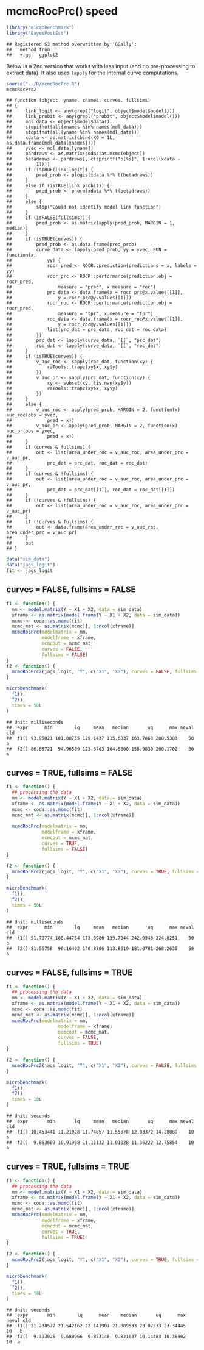 mcmcRocPrc() speed
================

``` r
library("microbenchmark")
library("BayesPostEst")
```

    ## Registered S3 method overwritten by 'GGally':
    ##   method from   
    ##   +.gg   ggplot2

Below is a 2nd version that works with less input (and no pre-processing
to extract data). It also uses `lapply` for the internal curve
computations.

``` r
source("../R/mcmcRocPrc.R")
mcmcRocPrc2
```

    ## function (object, yname, xnames, curves, fullsims) 
    ## {
    ##     link_logit <- any(grepl("logit", object$model$model()))
    ##     link_probit <- any(grepl("probit", object$model$model()))
    ##     mdl_data <- object$model$data()
    ##     stopifnot(all(xnames %in% names(mdl_data)))
    ##     stopifnot(all(yname %in% names(mdl_data)))
    ##     xdata <- as.matrix(cbind(X0 = 1L, as.data.frame(mdl_data[xnames])))
    ##     yvec <- mdl_data[[yname]]
    ##     pardraws <- as.matrix(coda::as.mcmc(object))
    ##     betadraws <- pardraws[, c(sprintf("b[%s]", 1:ncol(xdata - 
    ##         1)))]
    ##     if (isTRUE(link_logit)) {
    ##         pred_prob <- plogis(xdata %*% t(betadraws))
    ##     }
    ##     else if (isTRUE(link_probit)) {
    ##         pred_prob <- pnorm(xdata %*% t(betadraws))
    ##     }
    ##     else {
    ##         stop("Could not identify model link function")
    ##     }
    ##     if (isFALSE(fullsims)) {
    ##         pred_prob <- as.matrix(apply(pred_prob, MARGIN = 1, median))
    ##     }
    ##     if (isTRUE(curves)) {
    ##         pred_prob <- as.data.frame(pred_prob)
    ##         curve_data <- lapply(pred_prob, yy = yvec, FUN = function(x, 
    ##             yy) {
    ##             rocr_pred <- ROCR::prediction(predictions = x, labels = yy)
    ##             rocr_prc <- ROCR::performance(prediction.obj = rocr_pred, 
    ##                 measure = "prec", x.measure = "rec")
    ##             prc_data <- data.frame(x = rocr_prc@x.values[[1]], 
    ##                 y = rocr_prc@y.values[[1]])
    ##             rocr_roc <- ROCR::performance(prediction.obj = rocr_pred, 
    ##                 measure = "tpr", x.measure = "fpr")
    ##             roc_data <- data.frame(x = rocr_roc@x.values[[1]], 
    ##                 y = rocr_roc@y.values[[1]])
    ##             list(prc_dat = prc_data, roc_dat = roc_data)
    ##         })
    ##         prc_dat <- lapply(curve_data, `[[`, "prc_dat")
    ##         roc_dat <- lapply(curve_data, `[[`, "roc_dat")
    ##     }
    ##     if (isTRUE(curves)) {
    ##         v_auc_roc <- sapply(roc_dat, function(xy) {
    ##             caTools::trapz(xy$x, xy$y)
    ##         })
    ##         v_auc_pr <- sapply(prc_dat, function(xy) {
    ##             xy <- subset(xy, !is.nan(xy$y))
    ##             caTools::trapz(xy$x, xy$y)
    ##         })
    ##     }
    ##     else {
    ##         v_auc_roc <- apply(pred_prob, MARGIN = 2, function(x) auc_roc(obs = yvec, 
    ##             pred = x))
    ##         v_auc_pr <- apply(pred_prob, MARGIN = 2, function(x) auc_pr(obs = yvec, 
    ##             pred = x))
    ##     }
    ##     if (curves & fullsims) {
    ##         out <- list(area_under_roc = v_auc_roc, area_under_prc = v_auc_pr, 
    ##             prc_dat = prc_dat, roc_dat = roc_dat)
    ##     }
    ##     if (curves & !fullsims) {
    ##         out <- list(area_under_roc = v_auc_roc, area_under_prc = v_auc_pr, 
    ##             prc_dat = prc_dat[[1]], roc_dat = roc_dat[[1]])
    ##     }
    ##     if (!curves & !fullsims) {
    ##         out <- list(area_under_roc = v_auc_roc, area_under_prc = v_auc_pr)
    ##     }
    ##     if (!curves & fullsims) {
    ##         out <- data.frame(area_under_roc = v_auc_roc, area_under_prc = v_auc_pr)
    ##     }
    ##     out
    ## }

``` r
data("sim_data")
data("jags_logit")
fit <- jags_logit
```

## curves = FALSE, fullsims = FALSE

``` r
f1 <- function() {
  mm <- model.matrix(Y ~ X1 + X2, data = sim_data)
  xframe <- as.matrix(model.frame(Y ~ X1 + X2, data = sim_data))
  mcmc <- coda::as.mcmc(fit)
  mcmc_mat <- as.matrix(mcmc)[, 1:ncol(xframe)]
  mcmcRocPrc(modelmatrix = mm,
             modelframe = xframe,
             mcmcout = mcmc_mat,
             curves = FALSE,
             fullsims = FALSE)
}
f2 <- function() {
  mcmcRocPrc2(jags_logit, "Y", c("X1", "X2"), curves = FALSE, fullsims = FALSE)
}

microbenchmark(
  f1(),
  f2(),
  times = 50L
)
```

    ## Unit: milliseconds
    ##  expr      min        lq     mean   median       uq      max neval cld
    ##  f1() 93.95821 101.00755 129.1437 115.6837 163.7863 208.5383    50   a
    ##  f2() 86.85721  94.96569 123.8703 104.6500 158.9830 200.1702    50   a

## curves = TRUE, fullsims = FALSE

``` r
f1 <- function() {
  ## processing the data
  mm <- model.matrix(Y ~ X1 + X2, data = sim_data)
  xframe <- as.matrix(model.frame(Y ~ X1 + X2, data = sim_data))
  mcmc <- coda::as.mcmc(fit)
  mcmc_mat <- as.matrix(mcmc)[, 1:ncol(xframe)]
  
  mcmcRocPrc(modelmatrix = mm,
             modelframe = xframe,
             mcmcout = mcmc_mat,
             curves = TRUE,
             fullsims = FALSE)
}

f2 <- function() {
  mcmcRocPrc2(jags_logit, "Y", c("X1", "X2"), curves = TRUE, fullsims = FALSE)
}

microbenchmark(
  f1(),
  f2(),
  times = 50L
)
```

    ## Unit: milliseconds
    ##  expr      min        lq     mean   median       uq      max neval cld
    ##  f1() 91.79774 108.44734 173.8986 139.7944 242.0546 324.8251    50   b
    ##  f2() 81.56758  96.16492 140.8706 113.8619 181.0781 268.2639    50  a

## curves = FALSE, fullsims = TRUE

``` r
f1 <- function() {
  ## processing the data
  mm <- model.matrix(Y ~ X1 + X2, data = sim_data)
  xframe <- as.matrix(model.frame(Y ~ X1 + X2, data = sim_data))
  mcmc <- coda::as.mcmc(fit)
  mcmc_mat <- as.matrix(mcmc)[, 1:ncol(xframe)]
  mcmcRocPrc(modelmatrix = mm,
                   modelframe = xframe,
                   mcmcout = mcmc_mat,
                   curves = FALSE,
                   fullsims = TRUE)
}

f2 <- function() {
  mcmcRocPrc2(jags_logit, "Y", c("X1", "X2"), curves = FALSE, fullsims = TRUE)
}

microbenchmark(
  f1(),
  f2(),
  times = 10L
)
```

    ## Unit: seconds
    ##  expr       min       lq     mean   median       uq      max neval cld
    ##  f1() 10.453441 11.21028 11.74057 11.55878 12.03372 14.28089    10   a
    ##  f2()  9.863609 10.91968 11.11132 11.01028 11.36222 12.75854    10   a

## curves = TRUE, fullsims = TRUE

``` r
f1 <- function() {
  ## processing the data
  mm <- model.matrix(Y ~ X1 + X2, data = sim_data)
  xframe <- as.matrix(model.frame(Y ~ X1 + X2, data = sim_data))
  mcmc <- coda::as.mcmc(fit)
  mcmc_mat <- as.matrix(mcmc)[, 1:ncol(xframe)]
  mcmcRocPrc(modelmatrix = mm,
             modelframe = xframe,
             mcmcout = mcmc_mat,
             curves = TRUE,
             fullsims = TRUE)
}

f2 <- function() {
  mcmcRocPrc2(jags_logit, "Y", c("X1", "X2"), curves = TRUE, fullsims = TRUE)
}

microbenchmark(
  f1(),
  f2(),
  times = 10L
)
```

    ## Unit: seconds
    ##  expr       min        lq      mean    median       uq      max neval cld
    ##  f1() 21.238577 21.542162 22.141907 21.809533 23.07233 23.34445    10   b
    ##  f2()  9.393025  9.680966  9.873146  9.821037 10.14483 10.36802    10  a
